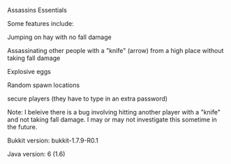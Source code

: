 Assassins Essentials

Some features include:

Jumping on hay with no fall damage

Assassinating other people with a "knife" (arrow) from a high place without taking fall damage

Explosive eggs

Random spawn locations

secure players (they have to type in an extra password)

Note: I beleive there is a bug involving hitting another player with a "knife" and not taking fall damage. I may or may not investigate this sometime in the future.

Bukkit version: bukkit-1.7.9-R0.1

Java version: 6 (1.6)
